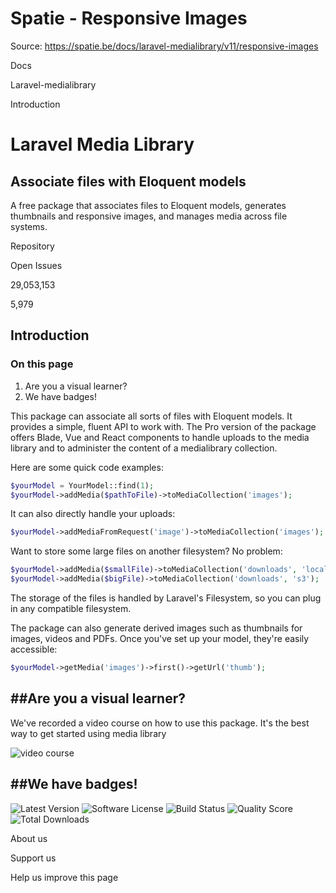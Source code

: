 # Spatie - Responsive Images

Source: https://spatie.be/docs/laravel-medialibrary/v11/responsive-images

Docs

Laravel-medialibrary

Introduction

Laravel Media Library
=====================

Associate files with Eloquent models
------------------------------------

A free package that associates files to Eloquent models, generates thumbnails and responsive images, and manages media across file systems.

Repository

Open Issues

29,053,153

5,979

Introduction
------------

### On this page

1. Are you a visual learner?
2. We have badges!

This package can associate all sorts of files with Eloquent models. It provides a simple, fluent API to work with. The Pro version of the package offers Blade, Vue and React components to handle uploads to the media library and to administer the content of a medialibrary collection.

Here are some quick code examples:

```php
$yourModel = YourModel::find(1);
$yourModel->addMedia($pathToFile)->toMediaCollection('images');

```
It can also directly handle your uploads:

```php
$yourModel->addMediaFromRequest('image')->toMediaCollection('images');

```
Want to store some large files on another filesystem? No problem:

```php
$yourModel->addMedia($smallFile)->toMediaCollection('downloads', 'local');
$yourModel->addMedia($bigFile)->toMediaCollection('downloads', 's3');

```
The storage of the files is handled by Laravel's Filesystem, so you can plug in any compatible filesystem.

The package can also generate derived images such as thumbnails for images, videos and PDFs. Once you've set up your model, they're easily accessible:

```php
$yourModel->getMedia('images')->first()->getUrl('thumb');

```
##Are you a visual learner?
---------------------------

We've recorded a video course on how to use this package. It's the best way to get started using media library

![video course](/docs/laravel-medialibrary/v11/images/video-course.jpg)

##We have badges!
-----------------

![Latest Version](https://img.shields.io/github/release/spatie/laravel-medialibrary.svg?style=flat-square)
![Software License](https://img.shields.io/badge/license-MIT-brightgreen.svg?style=flat-square)
![Build Status](https://img.shields.io/travis/spatie/laravel-medialibrary/master.svg?style=flat-square)
![Quality Score](https://img.shields.io/scrutinizer/g/spatie/laravel-medialibrary.svg?style=flat-square)
![Total Downloads](https://img.shields.io/packagist/dt/spatie/laravel-medialibrary.svg?style=flat-square)

About us

Support us

Help us improve this page